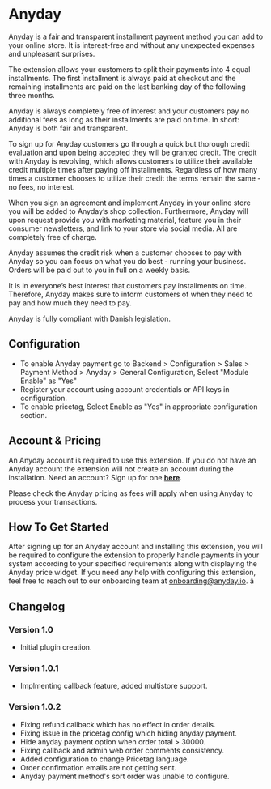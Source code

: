 # Anyday
Anyday is a fair and transparent installment payment method you can add to your online store. It is interest-free and without any unexpected expenses and unpleasant surprises.

The extension allows your customers to split their payments into 4 equal installments. The first installment is always paid at checkout and the remaining installments are paid on the last banking day of the following three months.

Anyday is always completely free of interest and your customers pay no additional fees as long as their installments are paid on time. In short: Anyday is both fair and transparent.

To sign up for Anyday customers go through a quick but thorough credit evaluation and upon being accepted they will be granted credit. The credit with Anyday is revolving, which allows customers to utilize their available credit multiple times after paying off installments. Regardless of how many times a customer chooses to utilize their credit the terms remain the same - no fees, no interest.

When you sign an agreement and implement Anyday in your online store you will be added to Anyday’s shop collection. Furthermore, Anyday will upon request provide you with marketing material, feature you in their consumer newsletters, and link to your store via social media. All are completely free of charge.

Anyday assumes the credit risk when a customer chooses to pay with Anyday so you can focus on what you do best - running your business. Orders will be paid out to you in full on a weekly basis.

It is in everyone’s best interest that customers pay installments on time. Therefore, Anyday makes sure to inform customers of when they need to pay and how much they need to pay.

Anyday is fully compliant with Danish legislation.
## Configuration
- To enable Anyday payment go to Backend > Configuration > Sales > Payment Method > Anyday > General Configuration, Select "Module Enable" as "Yes"
- Register your account using account credentials or API keys in configuration.
- To enable pricetag, Select Enable as "Yes" in appropriate configuration section. 
## Account & Pricing
An Anyday account is required to use this extension. If you do not have an Anyday account the extension will not create an account during the installation. Need an account? Sign up for one **[here](https://www.anyday.io/webshop)**.

Please check the Anyday pricing as fees will apply when using Anyday to process your transactions.

## How To Get Started
After signing up for an Anyday account and installing this extension, you will be required to configure the extension to properly handle payments in your system according to your specified requirements along with displaying the Anyday price widget. If you need any help with configuring this extension, feel free to reach out to our onboarding team at onboarding@anyday.io.
å
## Changelog

### Version 1.0
- Initial plugin creation.

### Version 1.0.1
- Implmenting callback feature, added multistore support.

### Version 1.0.2
- Fixing refund callback which has no effect in order details.
- Fixing issue in the pricetag config which hiding anyday payment.
- Hide anyday payment option when order total > 30000.
- Fixing callback and admin web order comments consistency.
- Added configuration to change Pricetag language.
- Order confirmation emails are not getting sent.
- Anyday payment method's sort order was unable to configure.
